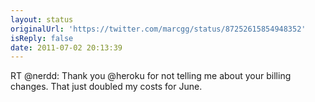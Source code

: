 ```yaml
---
layout: status
originalUrl: 'https://twitter.com/marcgg/status/87252615854948352'
isReply: false
date: 2011-07-02 20:13:39
---
```


RT @nerdd: Thank you @heroku for not telling me about your billing changes. That just doubled my costs for June.
